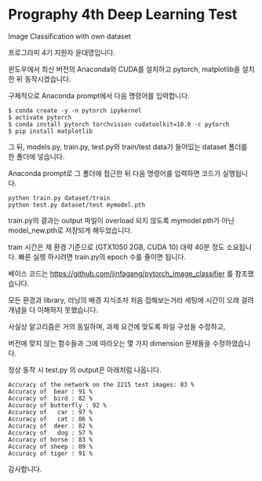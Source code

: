 # Prography 4th Deep Learning Test
Image Classification with own dataset


프로그라피 4기 지원자 윤대영입니다.

윈도우에서 최신 버전의 Anaconda와 CUDA를 설치하고 pytorch, matplotlib을 설치한 뒤 동작시켰습니다.

구체적으로 Anaconda prompt에서 다음 명령어를 입력합니다.

<pre><code>$ conda create -y -n pytorch ipykernel
$ activate pytorch
$ conda install pytorch torchvision cudatoolkit=10.0 -c pytorch
$ pip install matplotlib</code></pre>

그 뒤, models.py, train.py, test.py와 train/test data가 들어있는 dataset 폴더를 한 폴더에 넣습니다.

Anaconda prompt로 그 폴더에 접근한 뒤 다음 명령어를 입력하면 코드가 실행됩니다.

<pre><code>python train.py dataset/train
python test.py dataset/test mymodel.pth</code></pre>

train.py의 결과는 output 파일이 overload 되지 않도록 mymodel.pth가 아닌 model_new.pth로 저장되게 해두었습니다.

train 시간은 제 환경 기준으로 (GTX1050 2GB, CUDA 10) 대략 40분 정도 소요됩니다. 빠른 실행 하시려면 train.py의 epoch 수를 줄이면 됩니다.

베이스 코드는 https://github.com/jinfagang/pytorch_image_classifier 를 참조했습니다.

모든 환경과 library, 러닝의 배경 지식조차 처음 접해보는거라 세팅에 시간이 오래 걸려 개념을 다 이해하지 못했습니다.

사실상 알고리즘은 거의 동일하며, 과제 요건에 맞도록 파일 구성을 수정하고, 

버전에 맞지 않는 함수들과 그에 따라오는 몇 가지 dimension 문제들을 수정하였습니다.

정상 동작 시 test.py 의 output은 아래처럼 나옵니다.

<pre><code>Accuracy of the network on the 2215 test images: 83 %
Accuracy of  bear : 91 %
Accuracy of  bird : 82 %
Accuracy of butterfly : 92 %
Accuracy of   car : 97 %
Accuracy of   cat : 86 %
Accuracy of  deer : 82 %
Accuracy of   dog : 57 %
Accuracy of horse : 83 %
Accuracy of sheep : 89 %
Accuracy of tiger : 91 %</code></pre>

감사합니다.
